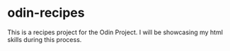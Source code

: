 # odin-recipes
This is a recipes project for the Odin Project. I will be showcasing my html skills during this process.